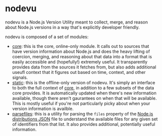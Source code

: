 # nodevu

nodevu is a Node.js Version Utility meant to collect, merge, and reason about Node.js versions in a way that's explicitly developer friendly.

nodevu is composed of a set of modules:

* [core](./core/): this is the core, online-only module. It calls out to sources that have version information about Node.js and does the heavy lifting of coercion, merging, and reasoning about that data into a format that is easily accessible and (hopefully!) extremely useful. It transparently provides data from the sources it fetches from, but also adds additional useufl context that it figures out based on time, context, and other signals.
* [static](./static/): this is the offline-only version of nodevu. It's simply an interface to both the full context of [core](./core/), in addition to a few subsets of the data core provides. It is automatically updated when there's new information available, though there aren't gaurantees on when that will be available. This is mostly useful if you're not particularly picky about when your version information is availble.
* [parsefiles](./parsefiles/): this is a utility for parsing the `files` property of the [Node.js distributions JSON](https://nodejs.org/dist/index.json) file to understand the available files for any given set of identifiers from that list. It also provides additional, potentially useful information.